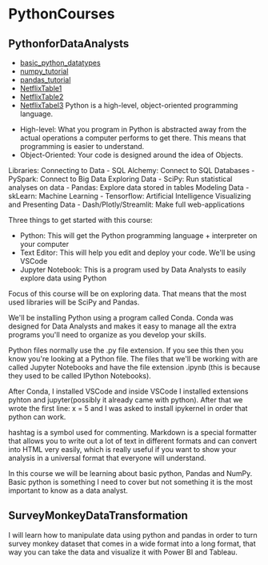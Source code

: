 # PythonCourses
## PythonforDataAnalysts
* [basic_python_datatypes]()
* [numpy_tutorial]()
* [pandas_tutorial]()
* [NetflixTable1]()
* [NetflixTable2]()
* [NetflixTabel3]()
Python is a high-level, object-oriented programming language. 

- High-level: What you program in Python is abstracted away from the actual operations a computer 
performs to get there. This means that programming is easier to understand.
- Object-Oriented: Your code is designed around the idea of Objects.

Libraries:
Connecting to Data
    - SQL Alchemy: Connect to SQL Databases
    - PySpark: Connect to Big Data
Exploring Data
    - SciPy: Run statistical analyses on data
    - Pandas: Explore data stored in tables
Modeling Data
    - skLearn: Machine Learning
    - Tensorflow: Artificial Intelligence
Visualizing and Presenting Data
    - Dash/Plotly/Streamlit: Make full web-applications

Three things to get started with this course:
- Python: This will get the Python programming language + interpreter on your computer
- Text Editor: This will help you edit and deploy your code. We'll be using VSCode
- Jupyter Notebook: This is a program used by Data Analysts to easily explore data using Python

Focus of this course will be on exploring data. That means that the most used libraries will be
SciPy and Pandas.

We'll be installing Python using a program called Conda. Conda was designed for Data Analysts and 
makes it easy to manage all the extra programs you'll need to organize as you develop your skills.

Python files normally use the .py file extension. If you see this then you know you're looking at 
a Python file. The files that we'll be working with are called Jupyter Notebooks and have the file 
extension .ipynb (this is because they used to be called IPython Notebooks). 

After Conda, I installed VSCode and inside VSCode I installed extensions pyhton and jupyter(possibly
it already came with python). After that we wrote the first line: x = 5 and I was asked to install
ipykernel in order that python can work. 

hashtag is a symbol used for commenting. Markdown is a special formatter that allows you to write out a lot
of text in different formats and can convert into HTML very easily, which is really useful if you want
to show your analysis in a universal format that everyone will understand. 

In this course we will be learning about basic python, Pandas and NumPy. Basic python is something I
need to cover but not something it is the most important to know as a data analyst. 

## SurveyMonkeyDataTransformation
I will learn how to manipulate data using python and pandas in order to turn survey monkey
dataset that comes in a wide format into a long format, that way you can take the data and
visualize it with Power BI and Tableau.
